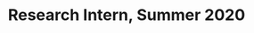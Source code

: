 ---
layout: member
first_name: Ayesha	 		
last_name: Kemal
key: Ayesha
level: intern_alumna
title: Research Intern, Summer 2020
start_year: 2020
image: /assets/img/team/placeHolder.png
<!-- now: BS in Computer Science at ??? -->
---